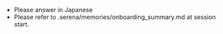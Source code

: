 - Please answer in Japanese
- Please refer to .serena/memories/onboarding_summary.md at session start.
